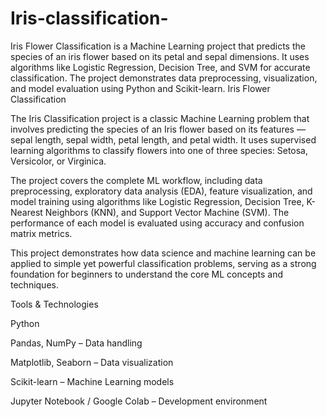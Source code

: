 # Iris-classification-
Iris Flower Classification is a Machine Learning project that predicts the species of an iris flower based on its petal and sepal dimensions. It uses algorithms like Logistic Regression, Decision Tree, and SVM for accurate classification. The project demonstrates data preprocessing, visualization, and model evaluation using Python and Scikit-learn.
Iris Flower Classification

The Iris Classification project is a classic Machine Learning problem that involves predicting the species of an Iris flower based on its features — sepal length, sepal width, petal length, and petal width. It uses supervised learning algorithms to classify flowers into one of three species: Setosa, Versicolor, or Virginica.

The project covers the complete ML workflow, including data preprocessing, exploratory data analysis (EDA), feature visualization, and model training using algorithms like Logistic Regression, Decision Tree, K-Nearest Neighbors (KNN), and Support Vector Machine (SVM). The performance of each model is evaluated using accuracy and confusion matrix metrics.

This project demonstrates how data science and machine learning can be applied to simple yet powerful classification problems, serving as a strong foundation for beginners to understand the core ML concepts and techniques.

 Tools & Technologies

Python 

Pandas, NumPy – Data handling

Matplotlib, Seaborn – Data visualization

Scikit-learn – Machine Learning models

Jupyter Notebook / Google Colab – Development environment

